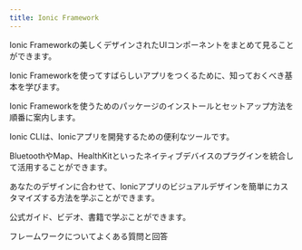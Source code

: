 ```yaml
---
title: Ionic Framework
---
```


<docs-cards> <docs-card header="Components" href="/docs/components" img="/docs/assets/icons/feature-guide-components-icon.png"> 

Ionic Frameworkの美しくデザインされたUIコンポーネントをまとめて見ることができます。</docs-card>

<docs-card header="Introduction" href="/docs/intro" icon="/docs/assets/icons/guide-introduction-icon.png"> 

Ionic Frameworkを使ってすばらしいアプリをつくるために、知っておくべき基本を学びます。</docs-card>

<docs-card header="Installation" href="/docs/installation/cli" icon="/docs/assets/icons/guide-installation-icon.png"> 

Ionic Frameworkを使うためのパッケージのインストールとセットアップ方法を順番に案内します。</docs-card>

<docs-card header="CLI" href="/docs/cli" icon="/docs/assets/icons/guide-cli-icon.png"> 

Ionic CLIは、Ionicアプリを開発するための便利なツールです。</docs-card>

<docs-card header="Native APIs" href="/docs/native" icon="/docs/assets/icons/guide-nativeapis-icon.png"> 

BluetoothやMap、HealthKitといったネイティブデバイスのプラグインを統合して活用することができます。</docs-card>

<docs-card header="Theming" href="/docs/theming/basics" icon="/docs/assets/icons/guide-theming-icon.png"> 

あなたのデザインに合わせて、Ionicアプリのビジュアルデザインを簡単にカスタマイズする方法を学ぶことができます。</docs-card>

<docs-card header="Resources" href="/docs/developer-resources/books" icon="/docs/assets/icons/guide-resources-icon.png"> 

公式ガイド、ビデオ、書籍で学ぶことができます。</docs-card>

<docs-card header="FAQ" href="/docs/faq/glossary" icon="/docs/assets/icons/guide-faq-icon.png"> 

フレームワークについてよくある質問と回答</docs-card> </docs-cards>